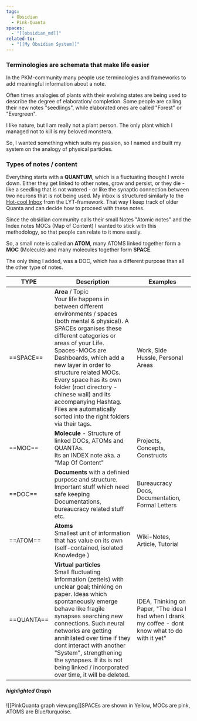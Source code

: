 ```yaml
---
tags:
  - Obsidian
  - Pink-Quanta
spaces:
  - "[[obsidian_md]]"
related-to:
  - "[[My Obsidian System]]"
---
```

### Terminologies are schemata that make life easier


In the PKM-community many people use terminologies and frameworks to add meaningful information about a note. 

Often times analogies of plants with their evolving states are being used to describe the degree of elaboration/ completion. Some people are calling their new notes "seedlings", while elaborated ones are called "Forest" or "Evergreen".

I like nature, but I am really not a plant person. The only plant which I managed not to kill is my beloved monstera.

So, I wanted something which suits my passion, so I named and built my system on the analogy of physical particles.

### Types of notes / content

Everything starts with a **QUANTUM**, which is a fluctuating thought I wrote down. Either they get linked to other notes, grow and persist, or they die - like a seedling that is not watered - or like the synaptic connection between two neurons that is not being used.
My inbox is structured similarly to the [Hot-cool Inbox](https://notes.linkingyourthinking.com/Atlas/Inbox) from the LYT-framework. That way I keep track of older Quanta and can decide how to proceed with these notes.

Since the obsidian community calls their small Notes "Atomic notes" and the Index notes MOCs (Map of Content) I wanted to stick with this methodology, so that people can relate to it more easily.


So, a small note is called an **ATOM**, many ATOMS linked together form a **MOC** (Molecule) and many molecules together form **SPACE**.

The only thing I added, was a DOC, which has a different purpose than all the other type of notes.


| TYPE       | Description                                                                                                                                                                                                                                                                                                                                                                                                                                      | Examples                                                                                             |
| ---------- | ------------------------------------------------------------------------------------------------------------------------------------------------------------------------------------------------------------------------------------------------------------------------------------------------------------------------------------------------------------------------------------------------------------------------------------------------ | ---------------------------------------------------------------------------------------------------- |
| ==SPACE==  | **Area**  / Topic <br>Your life happens in between different environments / spaces (both mental & physical). A SPACEs organises these different categories or areas of your Life. <br>Spaces-MOCs are Dashboards, which add a new layer in order to structure related MOCs. Every space has its own folder (root directory - chinese wall) and its  accompanying Hashtag.  Files are automatically sorted into the right folders via their tags. | Work, Side Hussle, Personal Areas                                                                    |
| ==MOC==    | **Molecule** - Structure of linked DOCs, ATOMs and QUANTAs.<br>Its an INDEX note aka. a "Map Of Content"                                                                                                                                                                                                                                                                                                                                         | Projects, Concepts, Constructs                                                                       |
| ==DOC==    | **Documents** with a definied purpose and structure. Important stuff which need safe keeping<br>Documentations, bureaucracy related stuff etc.                                                                                                                                                                                                                                                                                                   | Bureaucracy Docs, Documentation, Formal Letters                                                      |
| ==ATOM==   | **Atoms** <br>Smallest unit of information that has value on its own (self-contained, isolated Knowledge )                                                                                                                                                                                                                                                                                                                                       | Wiki-Notes,<br>Article, Tutorial                                                                     |
| ==QUANTA== | **Virtual particles**<br>Small fluctuating Information (zettels) with unclear goal; thinking on paper. Ideas which spontaneously emerge behave like fragile synapses searching new connections. Such neural networks are getting annihilated over time if they dont interact with another "System", strengthening the synapses. If its is not being linked / incorporated over time, it will be deleted.                                         | IDEA,  Thinking on Paper, "The idea I had when I drank my coffee - dont know what to do with it yet" |



##### highlighted Graph   


![[PinkQuanta graph view.png]]SPACEs are shown in Yellow, 
MOCs are pink, 
ATOMS are Blue/turquoise.